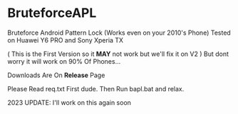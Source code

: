 # BruteforceAPL
Bruteforce Android Pattern Lock
(Works even on your 2010's Phone)
Tested on Huawei Y6 PRO and Sony Xperia TX

( This is the First Version so it **MAY** not work but we'll fix it on V2 )
But dont worry it will work on 90% Of Phones...

Downloads Are On **Release** Page

Please Read req.txt First dude.
Then Run bapl.bat and relax.

2023 UPDATE: I'll work on this again soon

